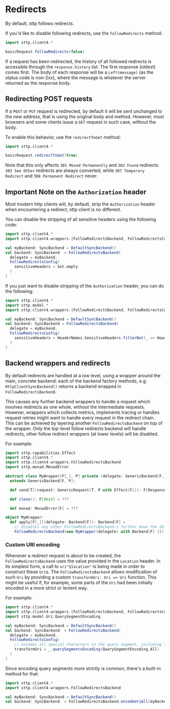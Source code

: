 # Redirects

By default, sttp follows redirects.

If you'd like to disable following redirects, use the `followRedirects` method:

```scala mdoc:compile-only
import sttp.client4.*

basicRequest.followRedirects(false)
```

If a request has been redirected, the history of all followed redirects is accessible through the `response.history` list. The first response (oldest) comes first. The body of each response will be a `Left(message)` (as the status code is non-2xx), where the message is whatever the server returned as the response body.

## Redirecting POST requests

If a `POST` or `PUT` request is redirected, by default it will be sent unchanged to the new address, that is using the original body and method. However, most browsers and some clients issue a `GET` request in such case, without the body.

To enable this behavior, use the `redirectToGet` method:

```scala mdoc:compile-only
import sttp.client4.*

basicRequest.redirectToGet(true)
```

Note that this only affects `301 Moved Permanently` and `302 Found` redirects. `303 See Other` redirects are always converted, while `307 Temporary Redirect` and `308 Permanent Redirect` never.

## Important Note on the `Authorization` header

Most modern http clients will, by default, strip the `Authorization` header when encountering a redirect; sttp client is no different.

You can disable the stripping of all sensitive headers using the following code:

```scala mdoc:compile-only
import sttp.client4.*
import sttp.client4.wrappers.{FollowRedirectsBackend, FollowRedirectsConfig}

val myBackend: SyncBackend = DefaultSyncBackend()
val backend: SyncBackend  = FollowRedirectsBackend(
  delegate = myBackend, 
  FollowRedirectsConfig(
    sensitiveHeaders = Set.empty
  )
)
```

If you just want to disable stripping of the `Authorization` header, you can do the following:

```scala mdoc:compile-only
import sttp.client4.*
import sttp.model.*
import sttp.client4.wrappers.{FollowRedirectsBackend, FollowRedirectsConfig}

val myBackend: SyncBackend = DefaultSyncBackend()
val backend: SyncBackend = FollowRedirectsBackend(
  delegate = myBackend,
  FollowRedirectsConfig(
    sensitiveHeaders = HeaderNames.SensitiveHeaders.filterNot(_ == HeaderNames.Authorization.toLowerCase)
  )
)
```

## Backend wrappers and redirects

By default redirects are handled at a low level, using a wrapper around the main, concrete backend: each of the backend factory methods, e.g. `HttpClientSyncBackend()` returns a backend wrapped in `FollowRedirectsBackend`.

This causes any further backend wrappers to handle a request which involves redirects as one whole, without the intermediate requests. However, wrappers which collects metrics, implements tracing or handles request retries might want to handle every request in the redirect chain. This can be achieved by layering another `FollowRedirectsBackend` on top of the wrapper. Only the top-level follow redirects backend will handle redirects, other follow redirect wrappers (at lower levels) will be disabled.

For example:

```scala mdoc:compile-only
import sttp.capabilities.Effect
import sttp.client4.*
import sttp.client4.wrappers.FollowRedirectsBackend
import sttp.monad.MonadError

abstract class MyWrapper[F[_], P] private (delegate: GenericBackend[F, P])
  extends GenericBackend[F, P]:

  def send[T](request: GenericRequest[T, P with Effect[F]]): F[Response[T]] = ???

  def close(): F[Unit] = ???

  def monad: MonadError[F] = ???

object MyWrapper:
  def apply[F[_]](delegate: Backend[F]): Backend[F] = 
    // disables any other FollowRedirectsBackend-s further down the delegate chain
    FollowRedirectsBackend(new MyWrapper(delegate) with Backend[F] {})
```

### Custom URI encoding

Whenever a redirect request is about to be created, the `FollowRedirectsBackend` uses the value provided in the `Location` header. In its simplest form, a call to `uri"$location"` is being made in order to construct these `Uri`s. The `FollowRedirectsBackend` allows modification of such `Uri` by providing a custom `transformUri: Uri => Uri` function. This might be useful if, for example, some parts of the `Uri` had been initially encoded in a more strict or lenient way.

For example:

```scala mdoc:compile-only
import sttp.client4.*
import sttp.client4.wrappers.{FollowRedirectsBackend, FollowRedirectsConfig}
import sttp.model.Uri.QuerySegmentEncoding

val myBackend: SyncBackend = DefaultSyncBackend()
val backend: SyncBackend  = FollowRedirectsBackend(
  delegate = myBackend,
  FollowRedirectsConfig(
    // encodes all special characters in the query segment, including the allowed ones
    transformUri = _.querySegmentsEncoding(QuerySegmentEncoding.All)
  )
)
```

Since encoding query segments more strictly is common, there's a built-in method for that:

```scala mdoc:compile-only
import sttp.client4.* 
import sttp.client4.wrappers.FollowRedirectsBackend

val myBackend: SyncBackend = DefaultSyncBackend()
val backend: SyncBackend  = FollowRedirectsBackend.encodeUriAll(myBackend)
```